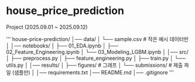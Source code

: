 # house_price_prediction
Project (2025.09.01 ~ 2025.09.12)

'''
house-price-prediction/
│── data/
│   └── sample.csv             # 작은 예시 데이터만
│
│── notebooks/
│   ├── 01_EDA.ipynb
│   ├── 02_Feature_Engineering.ipynb
│   └── 03_Modeling_LGBM.ipynb
│
│── src/
│   ├── preprocess.py
│   ├── feature_engineering.py
│   ├── train.py
│   └── utils.py
│
│── results/
│   ├── figures/               # 그래프
│   └── submissions/           # 제출 파일 (샘플만)
│
│── requirements.txt
│── README.md
│── .gitignore
'''
